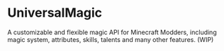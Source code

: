 # UniversalMagic
A customizable and flexible magic API for Minecraft Modders, including magic system, attributes, skills, talents and many other features. (WIP)
